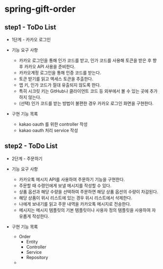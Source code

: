 # spring-gift-order


## step1 - ToDo List
- 1단계 - 카카오 로그인

- 기능 요구 사항
    - 카카오 로그인을 통해 인가 코드를 받고, 인가 코드를 사용해 토큰을 받은 후 향후 카카오 API 사용을 준비한다.
    - 카카오계정 로그인을 통해 인증 코드를 받는다. 
    - 토큰 받기를 읽고 액세스 토큰을 추출한다. 
    - 앱 키, 인가 코드가 절대 유출되지 않도록 한다. 
    - 특히 시크릿 키는 GitHub나 클라이언트 코드 등 외부에서 볼 수 있는 곳에 추가하지 않는다.
    - (선택) 인가 코드를 받는 방법이 불편한 경우 카카오 로그인 화면을 구현한다.

- 구현 기능 목록
    - kakao oauth 를 위한 controller 작성
    - kakao oauth 처리 service 작성

## step2 - ToDo List
- 2단계 - 주문하기

- 기능 요구 사항
  - 카카오톡 메시지 API를 사용하여 주문하기 기능을 구현한다. 
  - 주문할 때 수령인에게 보낼 메시지를 작성할 수 있다. 
  - 상품 옵션과 해당 수량을 선택하여 주문하면 해당 상품 옵션의 수량이 차감된다. 
  - 해당 상품이 위시 리스트에 있는 경우 위시 리스트에서 삭제한다. 
  - 나에게 보내기를 읽고 주문 내역을 카카오톡 메시지로 전송한다. 
  - 메시지는 메시지 템플릿의 기본 템플릿이나 사용자 정의 템플릿을 사용하여 자유롭게 작성한다.

- 구현 기능 목록
  - Order
    - Entity
    - Controller
    - Service
    - Repository
  - 